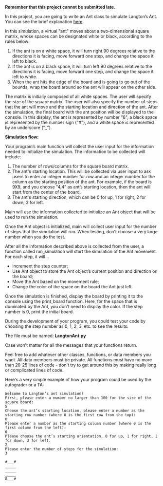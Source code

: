**Remember that this project cannot be submitted late.**

In this project, you are going to write an Ant class to simulate Langton’s Ant. You can see the brief explanation [here](https://en.wikipedia.org/wiki/Langton%27s_ant).

In this simulation, a virtual "ant" moves about a two-dimensional square matrix, whose spaces can be designated white or black, according to the rules below:

1. If the ant is on a white space, it will turn right 90 degrees relative to the directions it is facing, move forward one step, and change the space it left to black.
2. If the ant is on a black space, it will turn left 90 degrees relative to the directions it is facing, move forward one step, and change the space it left to white.
3. When the ant hits the edge of the board and is going to go out of the bounds, wrap the board around so the ant will appear on the other side.

The matrix is initially composed of all white spaces. The user will specify the size of the square matrix. The user will also specify the number of steps that the ant will move and the starting location and direction of the ant. After the simulation, the final board with the ant position will be displayed to the console. In this display, the ant is represented by number "8", a black space is represented by the number sign ("#"), and a white space is represented by an underscore ("\_").

**Simulation flow:**

Your program’s main function will collect the user input for the information needed to initialize the simulation.  The information to be collected will include:

1. The number of rows/columns for the square board matrix.  
2. The ant's starting location.  This will be collected via user input to ask users to enter an integer number for row and an integer number for the column as the starting position of the ant.  For example, if the board is 9X9, and you choose "4,4" as ant’s starting location, then the ant will start from the center of the board.
3. The ant's starting direction, which can be 0 for up, 1 for right, 2 for down, 3 for left.  
 
Main will use the information collected to initialize an Ant object that will be used to run the simulation.

Once the Ant object is initialized, main will collect user input for the number of steps that the simulation will run.  When testing, don’t choose a very large number when you do the test.  

After all the information described above is collected from the user, a function called run_simulation will start the simulation of the Ant movement.  For each step, it will...

* Increment the step counter;
* Use Ant object to store the Ant object’s current position and direction on the board;
* Move the Ant based on the movement rule;
* Change the color of the space on the board the Ant just left.

Once the simulation is finished, display the board by printing it to the console using the print_board function. Here, for the space that is dominated by the Ant, you don't need to display the color.  If the step number is 0, print the initial board.

During the development of your program, you could test your code by choosing the step number as 0, 1, 2, 3, etc. to see the results.

The file must be named: **LangtonAnt.py**

Case won't matter for all the messages that your functions return.

Feel free to add whatever other classes, functions, or data members you want. All data members must be private. All functions must have no more than 20-25 lines of code - don't try to get around this by making really long or complicated lines of code. 

Here's a very simple example of how your program could be used by the autograder or a TA:

```
Welcome to Langton’s ant simulation! 
First, please enter a number no larger than 100 for the size of the square board:
5
Choose the ant’s starting location, please enter a number as the starting row number (where 0 is the first row from the top):
0
Please enter a number as the starting column number (where 0 is the first column from the left):
0
Please choose the ant’s starting orientation, 0 for up, 1 for right, 2 for down, 3 for left:
2
Please enter the number of steps for the simulation:
3

#___#
_____
_____
_____
8___#
```
